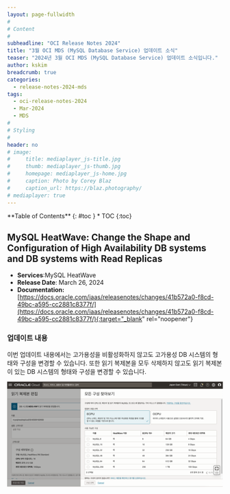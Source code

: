 ```yaml
---
layout: page-fullwidth
#
# Content
#
subheadline: "OCI Release Notes 2024"
title: "3월 OCI MDS (MySQL Database Service) 업데이트 소식"
teaser: "2024년 3월 OCI MDS (MySQL Database Service) 업데이트 소식입니다."
author: kskim
breadcrumb: true
categories:
  - release-notes-2024-mds
tags:
  - oci-release-notes-2024
  - Mar-2024
  - MDS
#
# Styling
#
header: no
# image:
#     title: mediaplayer_js-title.jpg
#     thumb: mediaplayer_js-thumb.jpg
#     homepage: mediaplayer_js-home.jpg
#     caption: Photo by Corey Blaz
#     caption_url: https://blaz.photography/
# mediaplayer: true
---
```


<div class="panel radius" markdown="1">
**Table of Contents**
{: #toc }
*  TOC
{:toc}
</div>



## MySQL HeatWave: Change the Shape and Configuration of High Availability DB systems and DB systems with Read Replicas
* **Services**:MySQL HeatWave
* **Release Date**: March 26, 2024
* **Documentation:** [https://docs.oracle.com/iaas/releasenotes/changes/41b572a0-f8cd-49bc-a595-cc2881c8377f/](https://docs.oracle.com/iaas/releasenotes/changes/41b572a0-f8cd-49bc-a595-cc2881c8377f/){:target="_blank" rel="noopener"}

### 업데이트 내용
이번 업데이트 내용에서는 고가용성을 비활성화하지 않고도 고가용성 DB 시스템의 형태와 구성을 변경할 수 있습니다. 
또한 읽기 복제본을 모두 삭제하지 않고도 읽기 복제본이 있는 DB 시스템의 형태와 구성을 변경할 수 있습니다.

![](/assets/img/infrastructure/2024/SCR-20240509-ovvj.png " ")
